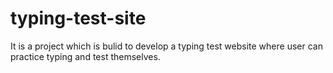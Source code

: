 # typing-test-site
It is a project which is bulid to develop a typing test website where user can practice typing and test themselves.
